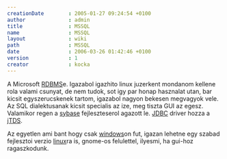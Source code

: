 ```yaml
---
creationDate        : 2005-01-27 09:24:54 +0100 
author              : admin 
title               : MSSQL 
name                : MSSQL 
layout              : wiki 
path                : MSSQL 
date                : 2006-03-26 01:42:46 +0100 
version             : 1 
creator             : kocka 
---
```

A Microsoft [RDBMS](RDBMS.html)e. Igazabol igazhito linux juzerkent mondanom kellene rola valami csunyat, de nem tudok, sot igy par honap hasznalat utan, bar kicsit egyszerucskenek tartom, igazabol nagyon bekesen megvagyok vele. Az SQL dialektusanak kicsit specialis az ize, meg tiszta GUI az egesz.<br/>
Valamikor regen a [sybase](Sybase.html) fejleszteserol agazott le. [JDBC](JDBC.html) driver hozza a [jTDS](jTDS.html).

Az egyetlen ami bant hogy csak [windows](Windows.html)on fut, igazan lehetne egy szabad fejlesztoi verzio [linux](Linux.html)ra is, gnome-os felulettel, ilyesmi, ha gui-hoz ragaszkodunk.

